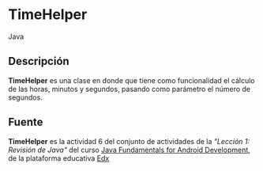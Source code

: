 # TimeHelper

Java

## Descripción

**TimeHelper** es una clase en donde que tiene como funcionalidad el cálculo de las horas, minutos y segundos, pasando como parámetro el número de segundos.

## Fuente

**TimeHelper** es la actividad 6 del conjunto de actividades de la _"Lección 1: Revisión de Java"_ del curso [Java Fundamentals for Android Development](https://courses.edx.org/courses/course-v1:GalileoX+CAAD001X+1T2017/info), de la plataforma educativa [Edx](https://www.edx.org/)